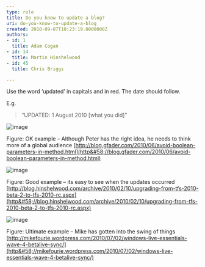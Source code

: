 ```yaml
---
type: rule
title: Do you know to update a blog?
uri: do-you-know-to-update-a-blog
created: 2010-09-07T10:23:19.0000000Z
authors:
- id: 1
  title: Adam Cogan
- id: 14
  title: Martin Hinshelwood
- id: 45
  title: Chris Briggs

---
```



Use the word ‘updated’ in capitals and in red. The date should follow.

E.g.


> “UPDATED: 1 August 2010 [what you did]”


![image](/Communication/RulesToBetterBlogging/PublishingImages/RulesBloggingUpdate_OKPeter.jpg "image")

Figure: OK example – Although Peter has the right idea, he needs to think more of a global audience
[http://blog.gfader.com/2010/06/avoid-boolean-parameters-in-method.html](http&#58;//blog.gfader.com/2010/06/avoid-boolean-parameters-in-method.html)



![image](/Communication/RulesToBetterBlogging/PublishingImages/RulesBloggingUpdate_GoodMartin.jpg "image")

Figure: Good example – its easy to see when the updates occurred
[http://blog.hinshelwood.com/archive/2010/02/10/upgrading-from-tfs-2010-beta-2-to-tfs-2010-rc.aspx](http&#58;//blog.hinshelwood.com/archive/2010/02/10/upgrading-from-tfs-2010-beta-2-to-tfs-2010-rc.aspx)



![image](/Communication/RulesToBetterBlogging/PublishingImages/RulesBloggingUpdate_UltimateMike.jpg "image")

Figure: Ultimate example – Mike has gotten into the swing of things
[http://mikefourie.wordpress.com/2010/07/02/windows-live-essentials-wave-4-betalive-sync/](http&#58;//mikefourie.wordpress.com/2010/07/02/windows-live-essentials-wave-4-betalive-sync/)

